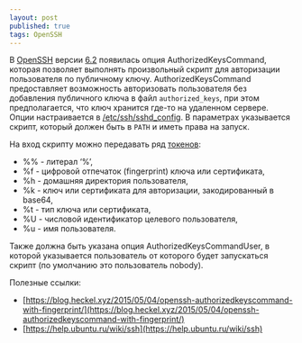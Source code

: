 ```yaml
---
layout: post
published: true
tags: OpenSSH
---
```

В [OpenSSH](https://ru.wikipedia.org/wiki/OpenSSH) версии [6.2](https://www.openssh.com/txt/release-6.2) появилась опция AuthorizedKeysCommand, которая позволяет выполнять произвольный скрипт для авторизации пользователя по публичному ключу. AuthorizedKeysCommand предоставляет возможность авторизовать пользователя без добавления публичного ключа в файл `authorized_keys`, при этом  предполагается, что ключ хранится где-то на удаленном сервере.  Опции настраивается в [/etc/ssh/sshd_config](https://man.openbsd.org/sshd_config#AuthorizedKeysCommand).  В параметрах указывается скрипт, который должен быть в `PATH` и иметь права на запуск.

На вход скрипту можно передавать ряд [токенов](https://man.openbsd.org/sshd_config#TOKENS):
- %% - литерал ‘%’,
- %f - цифровой отпечаток (fingerprint) ключа или сертификата,
- %h - домашняя директория пользователя,
- %k - ключ или сертификата для авторизации, закодированный в base64,
- %t - тип ключа или сертификата,
- %U - числовой идентификатор целевого пользователя,
- %u - имя пользователя.

Также должна быть указана опция AuthorizedKeysCommandUser, в которой указывается пользователь от которого будет запускаться скрипт (по умолчанию это пользователь nobody).

Полезные ссылки:
- [https://blog.heckel.xyz/2015/05/04/openssh-authorizedkeyscommand-with-fingerprint/](https://blog.heckel.xyz/2015/05/04/openssh-authorizedkeyscommand-with-fingerprint/)
- [https://help.ubuntu.ru/wiki/ssh](https://help.ubuntu.ru/wiki/ssh)

